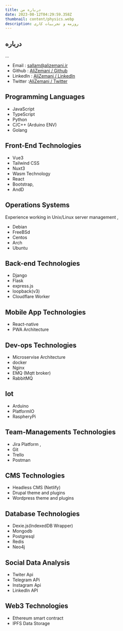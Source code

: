 ```yaml
---
title: درباره من
date: 2023-08-12T04:29:59.358Z
thumbnail: content/physics.webp
description: روزمه و تجربیات کاری
---
```


## درباره

...
<PageIntro />

- Email : sallam@alizemani.ir
- Github : [AliZemani / Github](https://github.com/mehotkhan)
- LinkedIn : [AliZemani / LinkedIn](https://www.linkedin.com/in/ali-zemani/)
- Twitter :[AliZemani / Twitter](https://twitter.com/ZemaniAli/)

## Programming Languages

- JavaScript
- TypeScript
- Python
- C/C++ (Arduino ENV)
- Golang

## Front-End Technologies

- Vue3
- Tailwind CSS
- Nuxt3
- Wasm Technology
- React
- Bootstrap,
- AndD

## Operations Systems

Experience working in Unix/Linux server management ,

- Debian
- FreeBSd
- Centos
- Arch
- Ubuntu

## Back-end Technologies

- Django
- Flask
- express.js
- loopback(v3)
- Cloudflare Worker

## Mobile App Technologies

- React-native
- PWA Architecture

## Dev-ops Technologies

- Microservise Architecture
- docker
- Nginx
- EMQ (Mqtt broker)
- RabbitMQ

## Iot

- Arduino
- PlatformIO
- RaspheryPi

## Team-Managements Technologies

- Jira Platform ,
- Git
- Trello
- Postman

## CMS Technologies

- Headless CMS (Netlify)
- Drupal theme and plugins
- Wordpress theme and plugins

## Database Technologies

- Dexie.js(IndexedDB Wrapper)
- Mongodb
- Postgresql
- Redis
- Neo4j

## Social Data Analysis

- Twiter Api
- Telegram APi
- Instagram Api
- LinkedIn API

## Web3 Technologies

- Ethereum smart contract
- IPFS Data Storage
